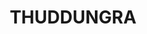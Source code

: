 ---
lastmod: '2025-04-06T06:05:20+00:00'
latitude: -34.231083
layout: suburb
longitude: 148.10732
postcode: '2594'
state: NSW
title: THUDDUNGRA
url: /nsw/thuddungra/
---
